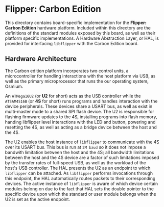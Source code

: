 Flipper: Carbon Edition
===

This directory contains board-specific implementation for the **Flipper: Carbon Edition** hardware platform. Included within this directory are the definitions of the standard modules exposed by this board, as well as their platform specific implementations. A Hardware Abstraction Layer, or HAL, is provided for interfacing `libflipper` with the Carbon Edition board.

Hardware Architecture
---
The Carbon edition platform incorperates two control units, a microcontroller for handling interactions with the host platform via USB, as well as the primary microprocessor that runs the our operating system, Osmium.

An `ATMega16U2` (or **U2** for short) acts as the USB controller while the `ATSAM4S16B` (or **4S** for short) runs programs and handles interaction with the device peripherals. These devices share a USART bus, as well as exist in multi-master mode to a shared SPI flash device. The U2 is responsible for flashing firmware updates to the 4S, installing programs into flash memory, handing libflipper level interactions with the LED and button, powering and resetting the 4S, as well as acting as a bridge device between the host and the 4S.

The U2 enables the host instance of `libflipper` to communicate with the 4S over its USART bus. This bus is run at `2M baud` so it does not impose a bandwith limitation between the host and the 4S; all bandwidth limitations between the host and the 4S device are a factor of such limitations imposed by the transfer rates of full-speed USB, as well as the workload of the host's USB controller. The HAL presents the U2 as an endpoint to which `libflipper` can be attached. As `libflipper` performs invocations through this
endpoint, the HAL automatically routes packets to their corresponding devices. The active instance of `libflipper` is aware of which device certain modules belong on due to the fact that HAL sets the double pointer to the specific device upon which the standard or user module belongs when the U2 is set as the active endpoint.
